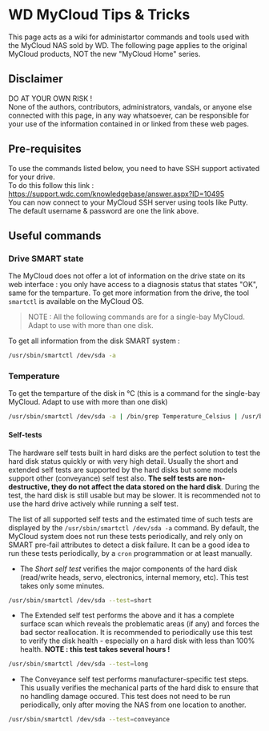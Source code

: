 # WD MyCloud Tips & Tricks
This page acts as a wiki for administartor commands and tools used with the MyCloud NAS sold by WD. The following page applies to the original MyCloud products, NOT the new "MyCloud Home" series.

## Disclaimer
DO AT YOUR OWN RISK !  
None of the authors, contributors, administrators, vandals, or anyone else connected with this page, in any way whatsoever, can be responsible for your use of the information contained in or linked from these web pages.

## Pre-requisites
To use the commands listed below, you need to have SSH support activated for your drive.  
To do this follow this link : https://support.wdc.com/knowledgebase/answer.aspx?ID=10495  
You can now connect to your MyCloud SSH server using tools like Putty. The default username & password are one the link above.

## Useful commands
### Drive SMART state
The MyCloud does not offer a lot of information on the drive state on its web interface : you only have access to a diagnosis status that states "OK", same for the temparture. To get more information from the drive, the tool `smartctl` is available on the MyCloud OS.
> NOTE : All the following commands are for a single-bay MyCloud. Adapt to use with more than one disk.

To get all information from the disk SMART system :
```bash
/usr/sbin/smartctl /dev/sda -a
```

### Temperature
To get the temparture of the disk in °C (this is a command for the single-bay MyCloud. Adapt to use with more than one disk)
```bash
/usr/sbin/smartctl /dev/sda -a | /bin/grep Temperature_Celsius | /usr/bin/awk '{print $10}'
```

#### Self-tests
The hardware self tests built in hard disks are the perfect solution to test the hard disk status quickly or with very high detail. Usually the short and extended self tests are supported by the hard disks but some models support other (conveyance) self test also. **The self tests are non-destructive, they do not affect the data stored on the hard disk**. During the test, the hard disk is still usable but may be slower. It is recommended not to use the hard drive actively while running a self test.

The list of all supported self tests and the estimated time of such tests are displayed by the `/usr/sbin/smartctl /dev/sda -a` command.  By default, the MyCloud system does not run these tests periodically, and rely only on SMART pre-fail attributes to detect a disk failure. It can be a good idea to run these tests periodically, by a `cron` programmation or at least manually.

* The _Short self test_ verifies the major components of the hard disk (read/write heads, servo, electronics, internal memory, etc). This test takes only some minutes.
```bash
/usr/sbin/smartctl /dev/sda --test=short
```

* The Extended self test performs the above and it has a complete surface scan which reveals the problematic areas (if any) and forces the bad sector reallocation. It is recommended to periodically use this test to verify the disk health - especially on a hard disk with less than 100% health. **NOTE : this test takes several hours !**
```bash
/usr/sbin/smartctl /dev/sda --test=long
```

* The Conveyance self test performs manufacturer-specific test steps. This usually verifies the mechanical parts of the hard disk to ensure that no handling damage occured. This test does not need to be run periodically, only after moving the NAS from one location to another.
```bash
/usr/sbin/smartctl /dev/sda --test=conveyance
```
